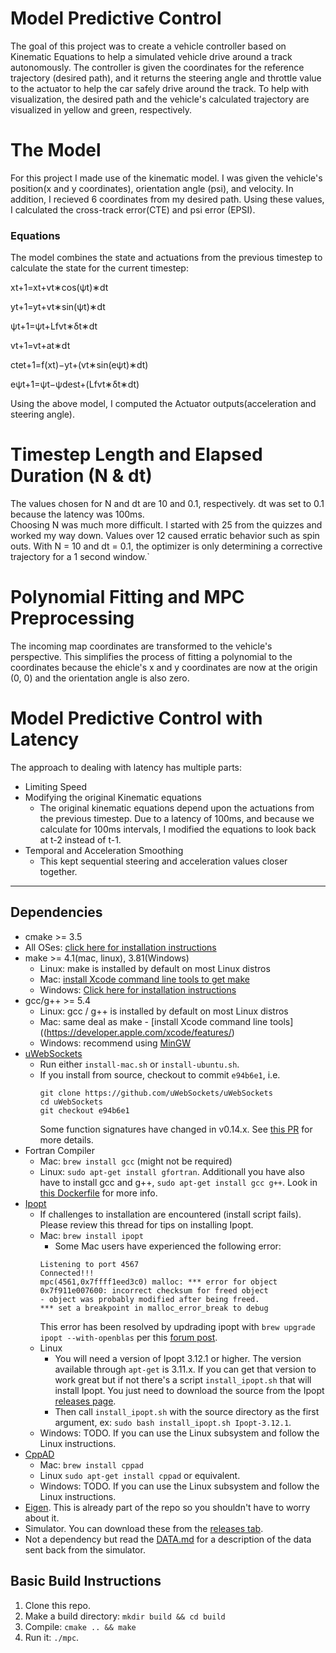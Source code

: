 # Model Predictive Control
The goal of this project was to create a vehicle controller based on Kinematic Equations to help a simulated vehicle drive around a track autonomously. The controller is given the coordinates for the reference trajectory (desired path), and it returns the steering angle and throttle value to the actuator to help the car safely drive around the track. 
To help with visualization, the desired path and the vehicle's calculated trajectory are visualized in yellow and green, respectively.

# The Model
For this project I made use of the kinematic model.
I was given the vehicle's position(x and y coordinates), orientation angle (psi), and velocity.
In addition, I recieved 6 coordinates from my desired path.
Using these values, I calculated the cross-track error(CTE) and psi error (EPSI). 

### Equations
The model combines the state and actuations from the previous timestep to calculate the state for the current timestep:	

x​t+1​​=x​t​​+v​t​​∗cos(ψ​t​​)∗dt

y​t+1​​=y​t​​+v​t​​∗sin(ψ​t​​)∗dt

ψ​t+1​​=ψ​t​​+​L​f​​​​v​t​​​​∗δ​t​​∗dt

v​t+1​​=v​t​​+a​t​​∗dt

cte​t+1​​=f(x​t​​)−y​t​​+(v​t​​∗sin(eψ​t​​)∗dt)

eψ​t+1​​=ψ​t​​−ψdes​t​​+(​L​f​​​​v​t​​​​∗δ​t​​∗dt)

Using the above model, I computed the Actuator outputs(acceleration and steering angle). 

# Timestep Length and Elapsed Duration (N & dt)
The values chosen for N and dt are 10 and 0.1, respectively.
dt was set to 0.1 because the latency was 100ms.  
Choosing N was much more difficult. 
I started with 25 from the quizzes and worked my way down.
Values over 12 caused erratic behavior such as spin outs.
With N = 10 and dt = 0.1, the optimizer is only determining a corrective trajectory for a 1 second window.`

# Polynomial Fitting and MPC Preprocessing
The incoming map coordinates are transformed to the vehicle's perspective. 
This simplifies the process of fitting a polynomial to the coordinates because the ehicle's x and y coordinates are now at the origin (0, 0) and the orientation angle is also zero.

# Model Predictive Control with Latency
The approach to dealing with latency has multiple parts:
* Limiting Speed
* Modifying the original Kinematic equations
  * The original kinematic equations depend upon the actuations from the previous timestep. 
  Due to a latency of 100ms, and because we calculate for 100ms intervals, I modified the equations to look back at t-2 instead of t-1.
* Temporal and Acceleration Smoothing
  * This kept sequential steering and acceleration values closer together. 

---

## Dependencies

* cmake >= 3.5
 * All OSes: [click here for installation instructions](https://cmake.org/install/)
* make >= 4.1(mac, linux), 3.81(Windows)
  * Linux: make is installed by default on most Linux distros
  * Mac: [install Xcode command line tools to get make](https://developer.apple.com/xcode/features/)
  * Windows: [Click here for installation instructions](http://gnuwin32.sourceforge.net/packages/make.htm)
* gcc/g++ >= 5.4
  * Linux: gcc / g++ is installed by default on most Linux distros
  * Mac: same deal as make - [install Xcode command line tools]((https://developer.apple.com/xcode/features/)
  * Windows: recommend using [MinGW](http://www.mingw.org/)
* [uWebSockets](https://github.com/uWebSockets/uWebSockets)
  * Run either `install-mac.sh` or `install-ubuntu.sh`.
  * If you install from source, checkout to commit `e94b6e1`, i.e.
    ```
    git clone https://github.com/uWebSockets/uWebSockets 
    cd uWebSockets
    git checkout e94b6e1
    ```
    Some function signatures have changed in v0.14.x. See [this PR](https://github.com/udacity/CarND-MPC-Project/pull/3) for more details.
* Fortran Compiler
  * Mac: `brew install gcc` (might not be required)
  * Linux: `sudo apt-get install gfortran`. Additionall you have also have to install gcc and g++, `sudo apt-get install gcc g++`. Look in [this Dockerfile](https://github.com/udacity/CarND-MPC-Quizzes/blob/master/Dockerfile) for more info.
* [Ipopt](https://projects.coin-or.org/Ipopt)
  * If challenges to installation are encountered (install script fails).  Please review this thread for tips on installing Ipopt.
  * Mac: `brew install ipopt`
       +  Some Mac users have experienced the following error:
       ```
       Listening to port 4567
       Connected!!!
       mpc(4561,0x7ffff1eed3c0) malloc: *** error for object 0x7f911e007600: incorrect checksum for freed object
       - object was probably modified after being freed.
       *** set a breakpoint in malloc_error_break to debug
       ```
       This error has been resolved by updrading ipopt with
       ```brew upgrade ipopt --with-openblas```
       per this [forum post](https://discussions.udacity.com/t/incorrect-checksum-for-freed-object/313433/19).
  * Linux
    * You will need a version of Ipopt 3.12.1 or higher. The version available through `apt-get` is 3.11.x. If you can get that version to work great but if not there's a script `install_ipopt.sh` that will install Ipopt. You just need to download the source from the Ipopt [releases page](https://www.coin-or.org/download/source/Ipopt/).
    * Then call `install_ipopt.sh` with the source directory as the first argument, ex: `sudo bash install_ipopt.sh Ipopt-3.12.1`. 
  * Windows: TODO. If you can use the Linux subsystem and follow the Linux instructions.
* [CppAD](https://www.coin-or.org/CppAD/)
  * Mac: `brew install cppad`
  * Linux `sudo apt-get install cppad` or equivalent.
  * Windows: TODO. If you can use the Linux subsystem and follow the Linux instructions.
* [Eigen](http://eigen.tuxfamily.org/index.php?title=Main_Page). This is already part of the repo so you shouldn't have to worry about it.
* Simulator. You can download these from the [releases tab](https://github.com/udacity/self-driving-car-sim/releases).
* Not a dependency but read the [DATA.md](./DATA.md) for a description of the data sent back from the simulator.


## Basic Build Instructions


1. Clone this repo.
2. Make a build directory: `mkdir build && cd build`
3. Compile: `cmake .. && make`
4. Run it: `./mpc`.
